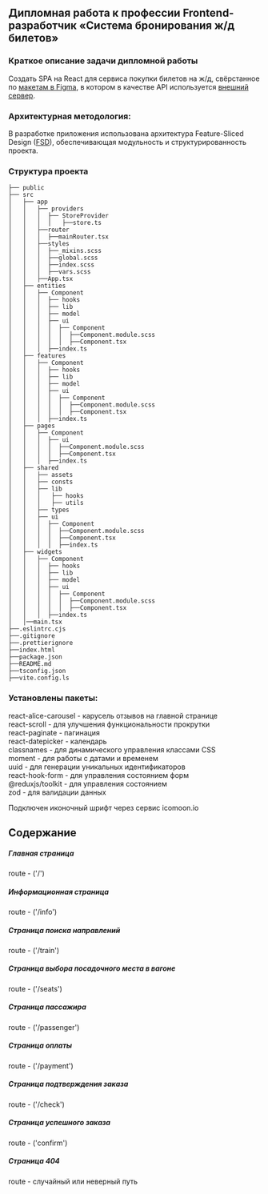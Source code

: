 ## Дипломная работа к профессии Frontend-разработчик «Система бронирования ж/д билетов»

### Краткое описание задачи дипломной работы

Создать SPA на React для сервиса покупки билетов на ж/д, свёрстанное по [макетам в Figma](https://www.figma.com/file/7981GjEsjSpBUKolk4xFoT/%D0%97%D0%B0%D0%BA%D0%B0%D0%B7-%D0%B1%D0%B8%D0%BB%D0%B5%D1%82%D0%BE%D0%B2?node-id=0%3A1), в котором в качестве API используется [внешний сервер](https://students.netoservices.ru/fe-diplom/).

### Архитектурная методология:

В разработке приложения использована архитектура Feature-Sliced Design ([FSD](https://feature-sliced.design/ru/)), обеспечивающая модульность и структурированность проекта.

### Структура проекта

```
├── public
├── src
│   ├── app
│   │   ├── providers
│   │   │  ├── StoreProvider
│   │   │  │   ├──store.ts
│   │   ├──router
│   │   │  ├──mainRouter.tsx
│   │   ├──styles
│   │   │  ├──_mixins.scss
│   │   │  ├──global.scss
│   │   │  ├──index.scss
│   │   │  ├──vars.scss
│   │   ├──App.tsx
│   ├── entities
│   │   ├── Component
│   │   │  ├── hooks
│   │   │  ├── lib
│   │   │  ├── model
│   │   │  ├── ui
│   │   │  │  ├── Component
│   │   │  │  │  ├──Component.module.scss
│   │   │  │  │  ├──Component.tsx
│   │   │  ├──index.ts
│   ├── features
│   │   ├── Component
│   │   │  ├── hooks
│   │   │  ├── lib
│   │   │  ├── model
│   │   │  ├── ui
│   │   │  │  ├── Component
│   │   │  │  │  ├──Component.module.scss
│   │   │  │  │  ├──Component.tsx
│   │   │  ├──index.ts
│   ├── pages
│   │   ├── Component
│   │   │  ├── ui
│   │   │  │  ├──Component.module.scss
│   │   │  │  ├──Component.tsx
│   │   │  ├──index.ts
│   ├── shared
│   │   ├── assets
│   │   ├── consts
│   │   ├── lib
│   │   │   ├── hooks
│   │   │   ├── utils
│   │   ├── types
│   │   ├── ui
│   │   │  ├── Component
│   │   │  │  ├──Component.module.scss
│   │   │  │  ├──Component.tsx
│   │   │  │  ├──index.ts
│   ├── widgets
│   │   ├── Component
│   │   │  ├── hooks
│   │   │  ├── lib
│   │   │  ├── model
│   │   │  ├── ui
│   │   │  │  ├── Component
│   │   │  │  │  ├──Component.module.scss
│   │   │  │  │  ├──Component.tsx
│   │   │  ├──index.ts
│   │──main.tsx
├──.eslintrc.cjs
├──.gitignore
├──.prettierignore
├──index.html
├──package.json
├──README.md
├──tsconfig.json
├──vite.config.ls

```

### Установлены пакеты:

react-alice-carousel - карусель отзывов на главной странице \
react-scroll - для улучшения функциональности прокрутки \
react-paginate - пагинация \
react-datepicker - календарь \
classnames - для динамического управления классами CSS \
moment - для работы с датами и временем \
uuid - для генерации уникальных идентификаторов \
react-hook-form - для управления состоянием форм \
@reduxjs/toolkit - для управления состоянием \
zod - для валидации данных

Подключен иконочный шрифт через сервис icomoon.io


## Содержание

##### Главная страница
route - ('/')

##### Информационная страница
route - ('/info')

##### Страница поиска направлений
route - ('/train')

##### Страница выбора посадочного места в вагоне
route - ('/seats')

##### Страница пассажира
route - ('/passenger')

##### Страница оплаты
route - ('/payment')

##### Страница подтверждения заказа
route - ('/check')

##### Страница успешного заказа
route - ('confirm')

##### Страница 404
route - случайный или неверный путь
